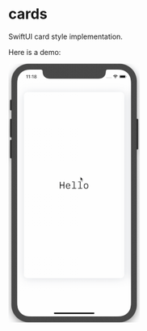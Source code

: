 # cards

SwiftUI card style implementation.

Here is a demo:

![cards demo gif](/demo/small_cards.gif)
